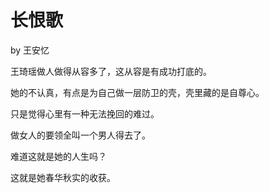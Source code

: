 # 长恨歌

by 王安忆

王琦瑶做人做得从容多了，这从容是有成功打底的。

她的不认真，有点是为自己做一层防卫的壳，壳里藏的是自尊心。

只是觉得心里有一种无法挽回的难过。

做女人的要领全叫一个男人得去了。

难道这就是她的人生吗？

这就是她春华秋实的收获。
